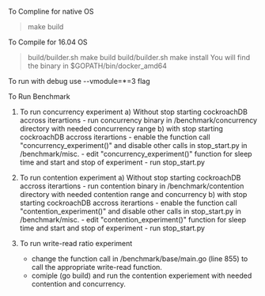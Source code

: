 To Compline for native OS 
> make build

To Compile for 16.04 OS
> build/builder.sh make build
> build/builder.sh make install
You will find the binary in $GOPATH/bin/docker_amd64

To run with debug use --vmodule=*=3 flag

To Run Benchmark
1) To run concurrency experiment
	a) Without stop starting cockroachDB accross iterartions
		- run concurrency binary in <PATH>/benchmark/concurrency directory with needed concurrency range
	b) with stop starting cockroachDB accross iterartions
		- enable the function call "concurrency_experiment()" and disable other calls in stop_start.py in <PATH>/benchmark/misc.
		- edit "concurrency_experiment()" function for sleep time and start and stop of experiment
		- run stop_start.py

2) To run contention experiment
	a) Without stop starting cockroachDB accross iterartions
		- run contention binary in <PATH>/benchmark/contention directory with needed contention range and concurrency
	b) with stop starting cockroachDB accross iterartions
		- enable the function call "contention_experiment()" and disable other calls in stop_start.py in <PATH>/benchmark/misc.
		- edit "contention_experiment()" function for sleep time and start and stop of experiment
		- run stop_start.py

3) To run write-read ratio experiment
	- change the function call in <PATH>/benchmark/base/main.go (line 855) to call the appropriate write-read function.
	- comiple (go build) and run the contention experiement with needed contention and concurrency.



